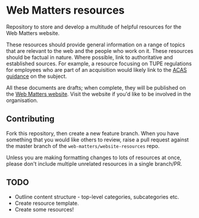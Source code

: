 # Web Matters resources

Repository to store and develop a multitude of helpful resources for the Web Matters website.

These resources should provide general information on a range of topics that are relevant to the web and the people who work on it. These resources should be factual in nature. Where possible, link to authoritative and established sources. For example, a resource focusing on TUPE regulations for employees who are part of an acquisition would likely link to the [ACAS guidance](http://www.acas.org.uk/index.aspx?articleid=1655) on the subject.

All these documents are drafts; when complete, they will be published on the [Web Matters website](https://www.web-matters.co.uk/). Visit the website if you'd like to be involved in the organisation.

## Contributing

Fork this repository, then create a new feature branch. When you have something that you would like others to review, raise a pull request against the master branch of the `web-matters/website-resources` repo.

Unless you are making formatting changes to lots of resources at once, please don't include multiple unrelated resources in a single branch/PR.

## TODO

* Outline content structure - top-level categories, subcategories etc.
* Create resource template.
* Create some resources!
